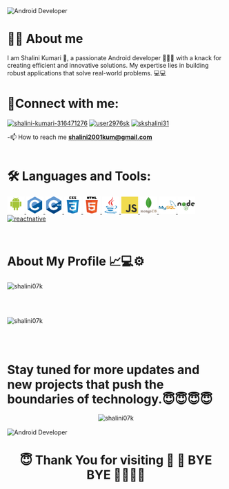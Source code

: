 <p><img align="center" height="400" weidth="500" src="https://encrypted-tbn0.gstatic.com/images?q=tbn:ANd9GcR3Xpo3_E-2-bMw20g2tQ5xwyXv3jFthP9XpA&s" alt="Android Developer" /></p>

# 🙋‍♂️ About me
<p>I am Shalini Kumari 🌼, a passionate Android developer 👩🏼‍💻 with a knack for creating efficient and innovative solutions. My expertise lies in building robust applications that solve real-world problems. 💻💻</p>

# 🤝Connect with me:

<p align="left">
<a href="https://linkedin.com/in/shalini-kumari-316471276" target="blank"><img align="center" src="https://raw.githubusercontent.com/rahuldkjain/github-profile-readme-generator/master/src/images/icons/Social/linked-in-alt.svg" alt="shalini-kumari-316471276" height="30" width="40" /></a>
<a href="https://www.leetcode.com/user2976sk" target="blank"><img align="center" src="https://raw.githubusercontent.com/rahuldkjain/github-profile-readme-generator/master/src/images/icons/Social/leet-code.svg" alt="user2976sk" height="30" width="40" /></a>
<a href="https://auth.geeksforgeeks.org/user/skshalini31" target="blank"><img align="center" src="https://raw.githubusercontent.com/rahuldkjain/github-profile-readme-generator/master/src/images/icons/Social/geeks-for-geeks.svg" alt="skshalini31" height="30" width="40" /></a>
</p>

-📫 How to reach me **shalini2001kum@gmail.com**
<br><br>

# 🛠️ Languages and Tools:

<p align="left"> <a href="https://developer.android.com" target="_blank" rel="noreferrer"> <img src="https://raw.githubusercontent.com/devicons/devicon/master/icons/android/android-original-wordmark.svg" alt="android" width="40" height="40"/> </a> <a href="https://www.cprogramming.com/" target="_blank" rel="noreferrer"> <img src="https://raw.githubusercontent.com/devicons/devicon/master/icons/c/c-original.svg" alt="c" width="40" height="40"/> </a> <a href="https://www.w3schools.com/cpp/" target="_blank" rel="noreferrer"> <img src="https://raw.githubusercontent.com/devicons/devicon/master/icons/cplusplus/cplusplus-original.svg" alt="cplusplus" width="40" height="40"/> </a> <a href="https://www.w3schools.com/css/" target="_blank" rel="noreferrer"> <img src="https://raw.githubusercontent.com/devicons/devicon/master/icons/css3/css3-original-wordmark.svg" alt="css3" width="40" height="40"/> </a> <a href="https://www.w3.org/html/" target="_blank" rel="noreferrer"> <img src="https://raw.githubusercontent.com/devicons/devicon/master/icons/html5/html5-original-wordmark.svg" alt="html5" width="40" height="40"/> </a> <a href="https://www.java.com" target="_blank" rel="noreferrer"> <img src="https://raw.githubusercontent.com/devicons/devicon/master/icons/java/java-original.svg" alt="java" width="40" height="40"/> </a> <a href="https://developer.mozilla.org/en-US/docs/Web/JavaScript" target="_blank" rel="noreferrer"> <img src="https://raw.githubusercontent.com/devicons/devicon/master/icons/javascript/javascript-original.svg" alt="javascript" width="40" height="40"/> </a> <a href="https://www.mongodb.com/" target="_blank" rel="noreferrer"> <img src="https://raw.githubusercontent.com/devicons/devicon/master/icons/mongodb/mongodb-original-wordmark.svg" alt="mongodb" width="40" height="40"/> </a> <a href="https://www.mysql.com/" target="_blank" rel="noreferrer"> <img src="https://raw.githubusercontent.com/devicons/devicon/master/icons/mysql/mysql-original-wordmark.svg" alt="mysql" width="40" height="40"/> </a> <a href="https://nodejs.org" target="_blank" rel="noreferrer"> <img src="https://raw.githubusercontent.com/devicons/devicon/master/icons/nodejs/nodejs-original-wordmark.svg" alt="nodejs" width="40" height="40"/> </a> <a href="https://reactnative.dev/" target="_blank" rel="noreferrer"> <img src="https://reactnative.dev/img/header_logo.svg" alt="reactnative" width="40" height="40"/> </a> </p>
<br>

# About My Profile 📈💻⚙️
<p><img align="center" src="https://github-readme-stats.vercel.app/api/top-langs?username=shalini07k&show_icons=true&locale=en&layout=compact" alt="shalini07k" /></p>
<br><br>
<p><img align="center" src="https://github-readme-streak-stats.herokuapp.com/?user=shalini07k&" alt="shalini07k" /></p>
<br><br>

# Stay tuned for more updates and new projects that push the boundaries of technology.😇😇😇😇
<p align="center"> <img src="https://komarev.com/ghpvc/?username=shalini07k&label=Profile%20views&color=0e75b6&style=flat" alt="shalini07k" /> </p>
<p><img align="center" height="400" weidth="500" src="https://i0.wp.com/drunkenanimeblog.com/wp-content/uploads/2018/02/anime-busy.gif?fit=500%2C281&ssl=1" alt="Android Developer" /></p>
<h1 align="center"><b>😇 Thank You for visiting 🙏 🙏 BYE BYE 👋👋👋👋</b></h1>


